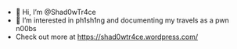 - 👋 Hi, I’m @Shad0wTr4ce
- 👀 I’m interested in ph1sh1ng and documenting my travels as a pwn n00bs
- Check out more at https://shad0wtr4ce.wordpress.com/

